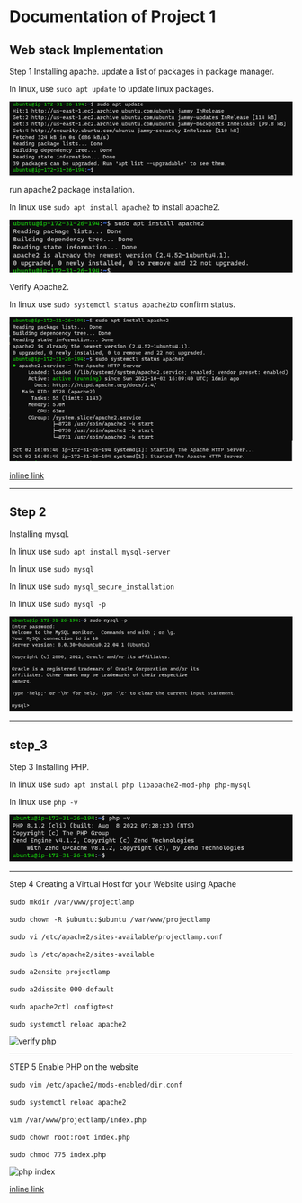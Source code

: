 # Documentation of Project 1
## Web stack Implementation 
Step 1 Installing apache.
update a list of packages in package manager.

In linux, use `sudo apt update` to update linux packages.

![Sudo Update](./Images/sudo_apt_update.png)

run apache2 package installation.

In linux  use `sudo apt install apache2` to install apache2.

![install apache2](./Images/Install_apache2.png)

Verify Apache2.

In linux use `sudo systemctl status apache2`to confirm status.

![Verify apache2](./Images/Verify_apache2.png)

[inline link](http://3.91.233.98/)

---

## Step 2
Installing mysql.

In linux use `sudo apt install mysql-server`

In linux use `sudo mysql`

In linux use `sudo mysql_secure_installation`

In linux use `sudo mysql -p`

![mysql verify](./Images/mysql_verify_page.png)

---

## step_3

Step 3 Installing PHP.

In linux use `sudo apt install php libapache2-mod-php php-mysql`

In linux use `php -v`

![confirm php](./Images/confirm_php.png)

---

Step 4 Creating a Virtual Host for your Website using Apache

`sudo mkdir /var/www/projectlamp`

`sudo chown -R $ubuntu:$ubuntu /var/www/projectlamp`

`sudo vi /etc/apache2/sites-available/projectlamp.conf`

`sudo ls /etc/apache2/sites-available`

`sudo a2ensite projectlamp`

`sudo a2dissite 000-default`

`sudo apache2ctl configtest`

`sudo systemctl reload apache2`

![verify php](./Images/browse_php_tested)

---

STEP 5 Enable PHP on the website

`sudo vim /etc/apache2/mods-enabled/dir.conf`

`sudo systemctl reload apache2`

`vim /var/www/projectlamp/index.php`

`sudo chown root:root index.php`

`sudo chmod 775 index.php`

![php index](./Image/php_index_server.png)

[inline link](http://3.91.233.98)
